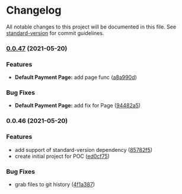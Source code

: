 # Changelog

All notable changes to this project will be documented in this file. See [standard-version](https://github.com/conventional-changelog/standard-version) for commit guidelines.

### [0.0.47](https://github.com/artmlg/conventional-changelog-retro-demo/compare/v0.0.46...v0.0.47) (2021-05-20)


### Features

* **Default Payment Page:** add page func ([a8a990d](https://github.com/artmlg/conventional-changelog-retro-demo/commit/a8a990d27815009cc17f6cd69c8c68de87348017))


### Bug Fixes

* **Default Payment Page:** add fix for Page ([94482a5](https://github.com/artmlg/conventional-changelog-retro-demo/commit/94482a5af18e76b03af4f5a965d548ce37e19f4f))

### 0.0.46 (2021-05-20)


### Features

* add support of standard-version dependency ([85782f5](https://github.com/artmlg/conventional-changelog-retro-demo/commit/85782f5c53a37648ee2033f0dc90d09cc5316fb9))
* create initial project for POC ([ed0cf75](https://github.com/artmlg/conventional-changelog-retro-demo/commit/ed0cf7558b3421f637ee75de11ededa641a6685a))


### Bug Fixes

* grab files to git history ([4f1a387](https://github.com/artmlg/conventional-changelog-retro-demo/commit/4f1a38716dd60de8ef1cd58d904a8cd74177c15a))
